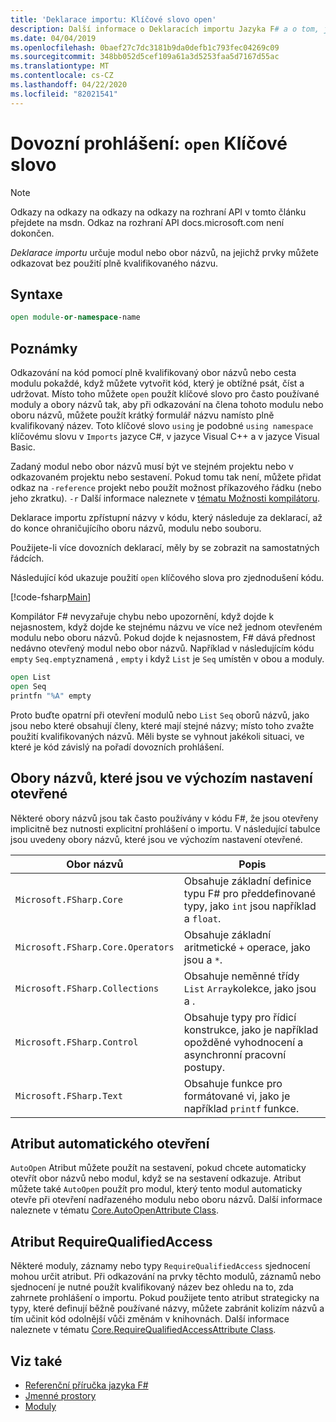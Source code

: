 ```yaml
---
title: 'Deklarace importu: Klíčové slovo open'
description: Další informace o Deklaracích importu Jazyka F# a o tom, jak určují modul nebo obor názvů, na jejichž prvky můžete odkazovat bez použití plně kvalifikovaného názvu.
ms.date: 04/04/2019
ms.openlocfilehash: 0baef27c7dc3181b9da0defb1c793fec04269c09
ms.sourcegitcommit: 348bb052d5cef109a61a3d5253faa5d7167d55ac
ms.translationtype: MT
ms.contentlocale: cs-CZ
ms.lasthandoff: 04/22/2020
ms.locfileid: "82021541"
---
```

# <a name="import-declarations-the-open-keyword"></a>Dovozní prohlášení: `open` Klíčové slovo

> [!NOTE]
> Odkazy na odkazy na odkazy na odkazy na rozhraní API v tomto článku přejdete na msdn.  Odkaz na rozhraní API docs.microsoft.com není dokončen.

*Deklarace importu* určuje modul nebo obor názvů, na jejichž prvky můžete odkazovat bez použití plně kvalifikovaného názvu.

## <a name="syntax"></a>Syntaxe

```fsharp
open module-or-namespace-name
```

## <a name="remarks"></a>Poznámky

Odkazování na kód pomocí plně kvalifikovaný obor názvů nebo cesta modulu pokaždé, když můžete vytvořit kód, který je obtížné psát, číst a udržovat. Místo toho můžete `open` použít klíčové slovo pro často používané moduly a obory názvů tak, aby při odkazování na člena tohoto modulu nebo oboru názvů, můžete použít krátký formulář názvu namísto plně kvalifikovaný název. Toto klíčové slovo `using` je podobné `using namespace` klíčovému slovu v `Imports` jazyce C#, v jazyce Visual C++ a v jazyce Visual Basic.

Zadaný modul nebo obor názvů musí být ve stejném projektu nebo v odkazovaném projektu nebo sestavení. Pokud tomu tak není, můžete přidat odkaz na `-reference` projekt nebo použít možnost příkazového řádku (nebo jeho zkratku). `-r` Další informace naleznete v [tématu Možnosti kompilátoru](compiler-options.md).

Deklarace importu zpřístupní názvy v kódu, který následuje za deklarací, až do konce ohraničujícího oboru názvů, modulu nebo souboru.

Použijete-li více dovozních deklarací, měly by se zobrazit na samostatných řádcích.

Následující kód ukazuje použití `open` klíčového slova pro zjednodušení kódu.

[!code-fsharp[Main](~/samples/snippets/fsharp/lang-ref-2/snippet6801.fs)]

Kompilátor F# nevyzařuje chybu nebo upozornění, když dojde k nejasnostem, když dojde ke stejnému názvu ve více než jednom otevřeném modulu nebo oboru názvů. Pokud dojde k nejasnostem, F# dává přednost nedávno otevřený modul nebo obor názvů. Například v následujícím kódu `empty` `Seq.empty`znamená , `empty` i když `List` je `Seq` umístěn v obou a moduly.

```fsharp
open List
open Seq
printfn "%A" empty
```

Proto buďte opatrní při otevření modulů nebo `List` `Seq` oborů názvů, jako jsou nebo které obsahují členy, které mají stejné názvy; místo toho zvažte použití kvalifikovaných názvů. Měli byste se vyhnout jakékoli situaci, ve které je kód závislý na pořadí dovozních prohlášení.

## <a name="namespaces-that-are-open-by-default"></a>Obory názvů, které jsou ve výchozím nastavení otevřené

Některé obory názvů jsou tak často používány v kódu F#, že jsou otevřeny implicitně bez nutnosti explicitní prohlášení o importu. V následující tabulce jsou uvedeny obory názvů, které jsou ve výchozím nastavení otevřené.

|Obor názvů|Popis|
|---------|-----------|
|`Microsoft.FSharp.Core`|Obsahuje základní definice typu F# pro předdefinované typy, jako `int` jsou například a `float`.|
|`Microsoft.FSharp.Core.Operators`|Obsahuje základní aritmetické `+` operace, jako jsou a `*`.|
|`Microsoft.FSharp.Collections`|Obsahuje neměnné třídy `List` `Array`kolekce, jako jsou a .|
|`Microsoft.FSharp.Control`|Obsahuje typy pro řídicí konstrukce, jako je například opožděné vyhodnocení a asynchronní pracovní postupy.|
|`Microsoft.FSharp.Text`|Obsahuje funkce pro formátované vi, jako je například `printf` funkce.|

## <a name="autoopen-attribute"></a>Atribut automatického otevření

`AutoOpen` Atribut můžete použít na sestavení, pokud chcete automaticky otevřít obor názvů nebo modul, když se na sestavení odkazuje. Atribut můžete také `AutoOpen` použít pro modul, který tento modul automaticky otevře při otevření nadřazeného modulu nebo oboru názvů. Další informace naleznete v tématu [Core.AutoOpenAttribute Class](https://msdn.microsoft.com/visualfsharpdocs/conceptual/core.autoopenattribute-class-%5bfsharp%5d).

## <a name="requirequalifiedaccess-attribute"></a>Atribut RequireQualifiedAccess

Některé moduly, záznamy nebo typy `RequireQualifiedAccess` sjednocení mohou určit atribut. Při odkazování na prvky těchto modulů, záznamů nebo sjednocení je nutné použít kvalifikovaný název bez ohledu na to, zda zahrnete prohlášení o importu. Pokud použijete tento atribut strategicky na typy, které definují běžně používané názvy, můžete zabránit kolizím názvů a tím učinit kód odolnější vůči změnám v knihovnách. Další informace naleznete v tématu [Core.RequireQualifiedAccessAttribute Class](https://msdn.microsoft.com/visualfsharpdocs/conceptual/core.requirequalifiedaccessattribute-class-%5Bfsharp%5D).

## <a name="see-also"></a>Viz také

- [Referenční příručka jazyka F#](index.md)
- [Jmenné prostory](namespaces.md)
- [Moduly](modules.md)
